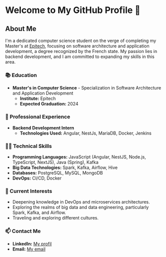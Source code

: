 # Welcome to My GitHub Profile 👋

## About Me

I'm a dedicated computer science student on the verge of completing my Master's at [Epitech](https://www.epitech.eu/), focusing on software architecture and application development, a degree recognized by the French state. My passion lies in backend development, and I am committed to expanding my skills in this area.

### 📚 Education
- **Master's in Computer Science** - Specialization in Software Architecture and Application Development
  - **Institute:** Epitech
  - **Expected Graduation:** 2024

### 💼 Professional Experience
- **Backend Development Intern**
  - **Technologies Used:** Angular, NestJs, MariaDB, Docker, Jenkins

### 👨‍💻 Technical Skills
- **Programming Languages:** JavaScript (Angular, NestJS, Node.js, TypeScript, NextJS), Java (Spring), Kafka
- **Big Data Technologies:** Spark, Kafka, Airflow, Hive
- **Databases:** PostgreSQL, MySQL, MongoDB
- **DevOps:** CI/CD, Docker

### 🌱 Current Interests
- Deepening knowledge in DevOps and microservices architectures.
- Exploring the realms of big data and data engineering, particularly Spark, Kafka, and Airflow.
- Traveling and exploring different cultures.

### 📫 Contact Me
- **LinkedIn:** [My profil](https://www.linkedin.com/in/antoine-romand)
- **Email:** [My email](mailto:antoine.romand@epitech.eu)
